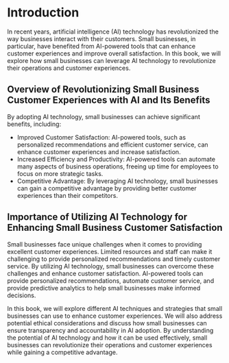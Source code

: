 Introduction
============

In recent years, artificial intelligence (AI) technology has revolutionized the way businesses interact with their customers. Small businesses, in particular, have benefited from AI-powered tools that can enhance customer experiences and improve overall satisfaction. In this book, we will explore how small businesses can leverage AI technology to revolutionize their operations and customer experiences.

Overview of Revolutionizing Small Business Customer Experiences with AI and Its Benefits
----------------------------------------------------------------------------------------

By adopting AI technology, small businesses can achieve significant benefits, including:

* Improved Customer Satisfaction: AI-powered tools, such as personalized recommendations and efficient customer service, can enhance customer experiences and increase satisfaction.
* Increased Efficiency and Productivity: AI-powered tools can automate many aspects of business operations, freeing up time for employees to focus on more strategic tasks.
* Competitive Advantage: By leveraging AI technology, small businesses can gain a competitive advantage by providing better customer experiences than their competitors.

Importance of Utilizing AI Technology for Enhancing Small Business Customer Satisfaction
----------------------------------------------------------------------------------------

Small businesses face unique challenges when it comes to providing excellent customer experiences. Limited resources and staff can make it challenging to provide personalized recommendations and timely customer service. By utilizing AI technology, small businesses can overcome these challenges and enhance customer satisfaction. AI-powered tools can provide personalized recommendations, automate customer service, and provide predictive analytics to help small businesses make informed decisions.

In this book, we will explore different AI techniques and strategies that small businesses can use to enhance customer experiences. We will also address potential ethical considerations and discuss how small businesses can ensure transparency and accountability in AI adoption. By understanding the potential of AI technology and how it can be used effectively, small businesses can revolutionize their operations and customer experiences while gaining a competitive advantage.


